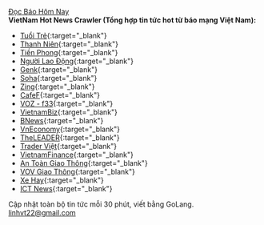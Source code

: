 <a href="https://nhaphobietthuquan2.com/doc-bao-hom-nay/" target="blank">Đọc Báo Hôm Nay</a> <br/>
**VietNam Hot News Crawler (Tổng hợp tin tức hot từ báo mạng Việt Nam):**
 - [Tuổi Trẻ](http://tuoitre.vn){:target="_blank"}
 - [Thanh Niên](http://thanhnien.vn){:target="_blank"}
 - [Tiền Phong](https://tienphong.vn){:target="_blank"}
 - [Người Lao Động](https://nld.com.vn){:target="_blank"}
 - [Genk](http://genk.vn){:target="_blank"}
 - [Soha](http://soha.vn){:target="_blank"}
 - [Zing](https://news.zing.vn){:target="_blank"}
 - [CafeF](http://cafef.vn){:target="_blank"}
 - [VOZ - f33](https://forums.voz.vn/forumdisplay.php?f=33){:target="_blank"}
 - [VietnamBiz](https://vietnambiz.vn){:target="_blank"}
 - [BNews](https://bnews.vn){:target="_blank"}
 - [VnEconomy](http://vneconomy.vn/){:target="_blank"}
 - [TheLEADER](http://theleader.vn){:target="_blank"}
 - [Trader Việt](https://traderviet.com){:target="_blank"}
 - [VietnamFinance](https://vietnamfinance.vn){:target="_blank"}
 - [An Toàn Giao Thông](http://www.atgt.vn/){:target="_blank"}
 - [VOV Giao Thông](http://vovgiaothong.vn/){:target="_blank"}
 - [Xe Hay](https://xehay.vn){:target="_blank"}
 - [ICT News](https://ictnews.vn){:target="_blank"}

Cập nhật toàn bộ tin tức mỗi  30 phút, viết bằng GoLang.<br/>
linhvt22@gmail.com
